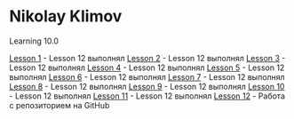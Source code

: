 # Nikolay Klimov
Learning 10.0

[Lesson 1](https://kn40r.github.io/lesson_1/ "Lesson 12 выполнял") - Lesson 12 выполнял
[Lesson 2](https://kn40r.github.io/lesson_2/ "Lesson 12 выполнял") - Lesson 12 выполнял
[Lesson 3](https://kn40r.github.io/lesson_3/ "Lesson 12 выполнял") - Lesson 12 выполнял
[Lesson 4](https://kn40r.github.io/lesson_4/ "Lesson 12 выполнял") - Lesson 12 выполнял
[Lesson 5](https://kn40r.github.io/lesson_5/ "Lesson 12 выполнял") - Lesson 12 выполнял
[Lesson 6](https://kn40r.github.io/lesson_6/ "Lesson 12 выполнял") - Lesson 12 выполнял
[Lesson 7](https://kn40r.github.io/lesson_7/ "Lesson 12 выполнял") - Lesson 12 выполнял
[Lesson 8](https://kn40r.github.io/lesson_8/ "Lesson 12 выполнял") - Lesson 12 выполнял
[Lesson 9](https://kn40r.github.io/lesson_9/ "Lesson 12 выполнял") - Lesson 12 выполнял
[Lesson 10](https://kn40r.github.io/lesson_10/ "Lesson 12 выполнял") - Lesson 12 выполнял
[Lesson 11](https://kn40r.github.io/lesson_11/ "Lesson 12 выполнял") - Lesson 12 выполнял
[Lesson 12](https://kn40r.github.io/lesson_12/index.html "Есть неточности, form input + footer button center") - Работа с репозиторием на GitHub
